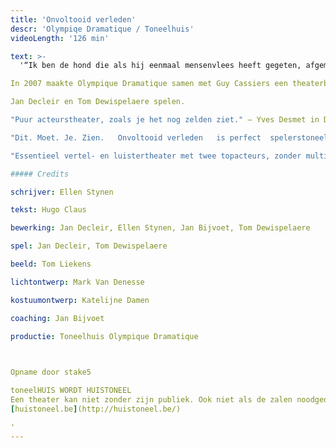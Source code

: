 ```yaml
---
title: 'Onvoltooid verleden'
descr: 'Olympiqe Dramatique / Toneelhuis'
videoLength: '126 min'

text: >-
  '“Ik ben de hond die als hij eenmaal mensenvlees heeft gegeten, afgemaakt moet worden.”                

In 2007 maakte Olympique Dramatique samen met Guy Cassiers een theaterbewerking van _De geruchten,_ de succesroman van Hugo Claus uit 1996. In 1998 kwam Claus met het vervolg _Onvoltooid verleden_, dat op zijn beurt in 2012 door Olympique Dramatique onder handen genomen wordt. We zijn een paar decennia verder, ver weg van het dorp Alegem en in de grootstad. Draaide in _De geruchten_ alles nog rond René Catrijsse, dan staat nu zijn broer Noël centraal. Noël Catrijsse, die na een val tijdens zijn jeugd nooit meer de oude geworden is, wordt op eigen verzoek ondervraagd door ex-commissaris Blaute. Wat volgt, is het rauwe relaas van een gehavende en vermaledijde ziel.

Jan Decleir en Tom Dewispelaere spelen.

"Puur acteurstheater, zoals je het nog zelden ziet." – Yves Desmet in De Morgen, 21 april 2012                        

"Dit. Moet. Je. Zien.   Onvoltooid verleden   is perfect  spelerstoneel dat lumineus eindigt."  – Els Van Steenberghe in Knack  \*\*\*\* , 23 april 2012                        

"Essentieel vertel- en luistertheater met twee topacteurs, zonder multimediaal gegoochel." – Roeland de Trazignies in Cobra.be \*\*\* , 20 april 2012                        

##### Credits

schrijver: Ellen Stynen

tekst: Hugo Claus

bewerking: Jan Decleir, Ellen Stynen, Jan Bijvoet, Tom Dewispelaere

spel: Jan Decleir, Tom Dewispelaere

beeld: Tom Liekens

lichtontwerp: Mark Van Denesse

kostuumontwerp: Katelijne Damen

coaching: Jan Bijvoet

productie: Toneelhuis Olympique Dramatique

‍

Opname door stake5

toneelHUIS WORDT HUISTONEEL  
Een theater kan niet zonder zijn publiek. Ook niet als de zalen noodgedwongen leeg staan. Daarom zoeken de Toneelhuismakers u op vanuit hun schuiloorden. Ze spinnen vanuit hun huizen lange, onzichtbare draden tot bij u, met verhalen, gedichten, gedachten en beelden. Zo wordt Toneelhuis voor even Huistoneel. Geniet ervan!  
[huistoneel.be](http://huistoneel.be/)

‍'
---
```

